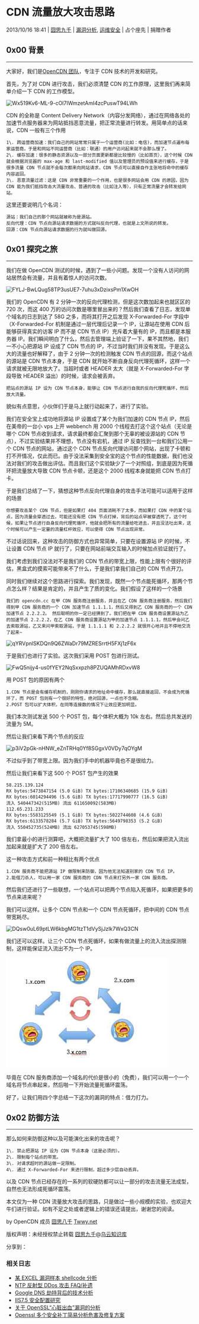 # CDN 流量放大攻击思路

2013/10/16 18:41 | [囧思九千](http://drops.wooyun.org/author/囧思九千 "由 囧思九千 发布") | [漏洞分析](http://drops.wooyun.org/category/papers "查看 漏洞分析 中的全部文章"), [运维安全](http://drops.wooyun.org/category/%e8%bf%90%e7%bb%b4%e5%ae%89%e5%85%a8 "查看 运维安全 中的全部文章") | 占个座先 | 捐赠作者

## 0x00 背景

* * *

大家好，我们是[OpenCDN 团队](http://ocdn.me)，专注于 CDN 技术的开发和研究。

首先，为了对 CDN 进行攻击，我们必须清楚 CDN 的工作原理，这里我们再来简单介绍一下 CDN 的工作模型。

![Wx519Kv6-ML-9-cOl7IWmzetAmI4zcPuswT94LWh](https://lh3.googleusercontent.com/Wx519Kv6-ML-9-cOl7IWmzetAmI4zcPuswT94LWhT89_W3yEAydZlsj-34_zl491aiSPCuW35L2r7HZfPs4gG1cFBGQLHvE7MrI354HSm5iS_jEi8qWriv5T)

CDN 的全称是 Content Delivery Network（内容分发网络），通过在网络各处的加速节点服务器来为网站抵挡恶意流量，把正常流量进行转发。用简单点的话来说，CDN 一般有三个作用

```
1\. 跨运营商加速：我们自己的网站常常只属于一个运营商(比如：电信)，而加速节点遍布每家运营商，于是和网站不同运营商（比如：联通）的用户访问起来就不会那么慢了。
2\. 缓存加速：很多的静态资源以及一部分页面更新都是比较慢的（比如首页），这个时候 CDN 就会根据浏览器的 max-age 和 last-modified 值以及管理员的预设值来进行缓存，于是很多流量 CDN 节点就不会每次都来向网站请求，CDN 节点可以直接自作主张地将命中的缓存内容返回。  
3\. 恶意流量过滤：这是 CDN 非常重要的一个作用，也是很多网站会用 CDN 的原因，因为 CDN 能为我们抵挡攻击大流量攻击、普通的攻击（比如注入等），只有正常流量才会转发给网站。 
```

这里还要说明几个名词：

```
源站：我们自己的那个网站就被称为是源站。 
反向代理：CDN 节点向源站请求数据的方式就叫反向代理，也就是上文所说的转发。 
回源：CDN 节点向源站请求数据的行为就叫做回源。 
```

## 0x01 探究之旅

* * *

我们在做 OpenCDN 测试的时候，遇到了一些小问题。发现一个没有人访问的网站居然会有流量，并且有着惊人的访问次数。

![FYLJ-BwLQug58TP3usUE7-7uhu3xDzixsPm1XwOH](https://lh5.googleusercontent.com/FYLJ-BwLQug58TP3usUE7-7uhu3xDzixsPm1XwOHtWXIh2ilwFX5hHqqd9GcX1KZDagInZzAgpdcfj4PbZ1NJf1bXPwxcBjD9zTSbg92KzvaSvhzjD4a2ukr)

我们的 OpenCDN 有 2 分钟一次的反向代理检测，但是这次数加起来也就区区的 720 次，而这 400 万的访问次数是哪里冒出来的？然后我们查看了日志，发现单个域名的日志到达了 58G 之多，而将其打开之后发现 X-Forwarded-For 字段中（X-Forwarded-For 机制是通过一层代理后记录一个 IP，让源站在使用 CDN 后能够获得真实的访客 IP 而不是 CDN 节点 IP）充斥着大量有的 IP，而且都是本服务器 IP。我们瞬间明白了什么，然后去管理端上验证了一下，果不其然地，我们一不小心把源站 IP 设成了 CDN 节点的 IP，不过当时我们并没有发现。于是这么大的流量也好解释了，由于 2 分钟一次的检测触发 CDN 节点的回源，而这个站点的源站是 CDN 节点本身，于是 CDN 就开始不断自身反向代理死循环，这样一个请求就被无限地放大了。当超时或者 HEADER 太大（就是 X-Forwarded-For 字段导致 HEADER 溢出）的时候，请求会被丢弃。

```
把站点的源站 IP 设为 CDN 节点本身，能够让 CDN 节点进行自我的反向代理死循环，然后放大流量。 
```

貌似有点意思，小伙伴们于是马上就行动起来了，进行了实验。

我们在安全宝上成功地将源站 IP 设置成了某个为我们加速的 CDN 节点 IP，然后在美帝的一台小 vps 上开 webbench 用 2000 个线程去打这个这个站点（无论是哪个 CDN 节点收到请求，请求最终都会汇聚到那个无辜的被设源站的 CDN 节点），不过实验结果并不理想，节点没有宕机，通过 IP 反查找到一台和我们公用一个 CDN 节点的网站，通过这个 CDN 节点反向代理访问那个网站，出现了卡顿和打不开情况，仅此而已。由于没法采集到安全宝的这个节点的性能数据，我们也没法对我们的攻击做出评估。而且我们这个实验缺少了一个对照组，到底是因为死循环把流量放大导致 CDN 节点卡顿，还是这个 2000 线程本身就能把 CDN 节点打卡。

于是我们总结了一下，猜想这种节点反向代理自身的攻击手法可能可以适用于这样的场景

```
你想要攻击某个 CDN 节点，但是如果打 404 页面消耗不了太多，而如果打 CDN 中的某个站点，因为流量会穿透过去，可能还没有把 CDN 节点打掉，背后的站点早被穿透死了。这个时候，如果让节点进行自身反向代理死循环，他就会把所有的流量给吃进去，并且没法吐出来，这个时候可以产生一定量的流量杠杆效应，可以使得 CDN 节点出现异常。 
```

不过话说回来，这种攻击的防御方式也异常简单，只要在设置源站 IP 的时候，不让设置 CDN 节点 IP 就行了，只要在网站前端交互输入的时候加点验证就行了。

我们考虑到我们没法对不是我们的 CDN 节点的带宽上限，性能上限有个很好的评估，黑盒式的摸索可能带来不了什么，于是我们拿我们自己的 CDN 节点开刀。

同时我们继续对这个思路进行探索。我们发现，既然一个节点能死循环，那两个节点怎么样？结果是肯定的，并且产生了质的变化。我们假设了这样的一个场景

```
我们的 opencdn.cc 在甲 CDN 服务商注册服务，并且在乙 CDN 服务商注册服务，然后我们得到甲 CDN 服务商的一个 CDN 加速节点 1.1.1.1，然后又得到乙 CDN 服务商的一个 CDN 加速节点 2.2.2.2。 然后聪明的你一定已经猜到了。我们把在甲 CDN 服务商设置源站为乙的加速节点 2.2.2.2，在乙 CDN 服务商设置源站为甲的加速节点 1.1.1.1，然后甲会问乙去索取源站，乙又来问甲索取源站，于是 1.1.1.1 和 2.2.2.2 就很开心地并且不停地交流了起来~ 
```

![qYRVpnlSKDQn9Q6ZWaDr79MZRESrrtH5FXj1zF6x](https://lh6.googleusercontent.com/qYRVpnlSKDQn9Q6ZWaDr79MZRESrrtH5FXj1zF6xOUS3RBPAQfjyHMUT4MPDvtam22n6XPKN3SUIFk7aCGKTJAb0E_ytgURVVkUKxHqyyvPS1Fr2hx8sHikD)

于是我们也进行了实验。这次我们采用 POST 包进行测试。

![FwQ5nijy4-us0fYEY2NqSxxpzh8PZUQAMhRDxvW8](https://lh5.googleusercontent.com/FwQ5nijy4-us0fYEY2NqSxxpzh8PZUQAMhRDxvW82YdPuxFnq2UBlcvfva71H9NBOEWHSF5anklhZP1rY_NrJ2DMc7SmOZB5deqRwPNwog5uSK1XmVqsjCGT)

用 POST 包的原因有两个

```
1.CDN 节点是会有缓存机制的，刚刚你请求的地址命中缓存，那么就直接返回，不会成为死循环了，而 POST 包则有一个很好的特性，绝对回源，一点也不含糊。
2.POST 包可以扩大体积，在同等连接数的情况下让效应更加明显。 
```

我们本次测试发送 500 个 POST 包，每个体积大概为 10k 左右。然后总共发送的流量为 5M。

然后让我们来看下两个节点的反应

![p3iV2pGk-nHNW_eZnTRHq0Yf8SGgxV0VDy7qOYgM](https://lh5.googleusercontent.com/p3iV2pGk-nHNW_eZnTRHq0Yf8SGgxV0VDy7qOYgMPD9sboUYKvu1Q3ZnSmducIsbHKa-WcxSp44DkfAgPXtIkZXhUav-yO7MlsurkIkKiI1msf28VXqKQf1v)

不过似乎到了带宽上限。因为我们手中的机器毕竟也不是很给力。

然后让我们来看下这 500 个 POST 包产生的效果

```
58.215.139.124
RX bytes:5473847154 (5.0 GiB) TX bytes:17106340685 (15.9 GiB)
RX bytes:6014294496 (5.6 GiB) TX bytes:17717990777 (16.5 GiB)
流入 540447342(515MB) 流出 611650092(583MB)
112.65.231.233
RX bytes:5583125549 (5.1 GiB) TX bytes:5022744608 (4.6 GiB)
RX bytes:6133578284 (5.7 GiB) TX bytes:5649798353 (5.2 GiB)
流入 550452735(524MB) 流出 627053745(598MB) 
```

我们拿最小的进行测算吧，大概把流量扩大了 100 倍左右，然后如果把流入流出加起来就是扩大了 200 倍左右。

这一种攻击方式和前一种相比有两个优点

```
1.CDN 服务商不能把源站 IP 做限制来防御，因为他无法知道别家的 CDN 节点 IP。
2.能借刀杀人，可以用一家 CDN 服务商的 CDN 节点来打另外一家 CDN 服务商。 
```

然后我们还进行了一些联想，一个站点可以把两个节点陷入死循环，如果把更多的节点来进来呢？

我们可以这样。让多个 CDN 节点和一个 CDN 节点死循环，把中间的 CDN 节点带宽耗尽。

![DQsw0uL69ptLW6kbgMG1tzT1dVySjJzlk7WxQ3CN](https://lh4.googleusercontent.com/DQsw0uL69ptLW6kbgMG1tzT1dVySjJzlk7WxQ3CNHcSjZshauWk4HmfY3PgZrJlpkjnOlVqK7VfUb9t0t1F2QZt7f2auhdziPNilqWxCNGZ33DuEpgBKAsNV)

我们还可以这样。让三个 CDN 节点死循环，如果有做流量上的流入流出探测限制，这样能保证流入流出不为一个 IP。

![C_1QXRpUKnzTxXrG-DnNUYQBzdxsf_mqfw79zrhW](img/img1_u57_png.jpg)

毕竟在 CDN 服务商添加一个域名的代价是很小的（免费），我们可以用一个一个域名将节点串起来，然后啪一下开始流量死循环震荡。

好了，让我们用四个字总结一下这次的漏洞的特点：借力打力。

## 0x02 防御方法

* * *

那么如何来防御这种以及可能演化出来的攻击呢？

```
1\. 禁止把源站 IP 设为 CDN 节点本身（这是必须的）。
2\. 限制每个站点的带宽。  
3\. 对请求超时的源站做一定限制。  
4\. 通过 X-Forwarded-For 来进行限制，超过多少层自动丢弃。 
```

以及 CDN 节点已经存在的一系列的软硬防都可以让一部分的攻击流量无法成型，自然也无法形成死循环震荡。

本文仅为一种 CDN 流量放大攻击的思路，只是做过一些小规模的实验，也欢迎大牛们进行验证。如有不足之处或者逻辑上的错误还请提出，谢谢您的阅读。

by OpenCDN 成员 [囧思八千](http://weibo.com/jelope) [Twwy.net](http://twwy.net)

版权声明：未经授权禁止转载 [囧思九千](http://drops.wooyun.org/author/囧思九千 "由 囧思九千 发布")@[乌云知识库](http://drops.wooyun.org)

分享到：

### 相关日志

*   [某 EXCEL 漏洞样本 shellcode 分析](http://drops.wooyun.org/papers/4339)
*   [NTP 反射型 DDos 攻击 FAQ/补遗](http://drops.wooyun.org/papers/955)
*   [Google DNS 劫持背后的技术分析](http://drops.wooyun.org/papers/1207)
*   [IIS7.5 安全配置研究](http://drops.wooyun.org/papers/1019)
*   [关于 OpenSSL“心脏出血”漏洞的分析](http://drops.wooyun.org/papers/1381)
*   [Openssl 多个安全补丁简易分析危害及修复方案](http://drops.wooyun.org/papers/2185)